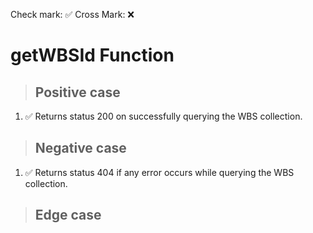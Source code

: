 Check mark: ✅
Cross Mark: ❌

# getWBSId Function

> ## Positive case
1. ✅ Returns status 200 on successfully querying the WBS collection.

> ## Negative case
1. ✅ Returns status 404 if any error occurs while querying the WBS collection.

> ## Edge case
